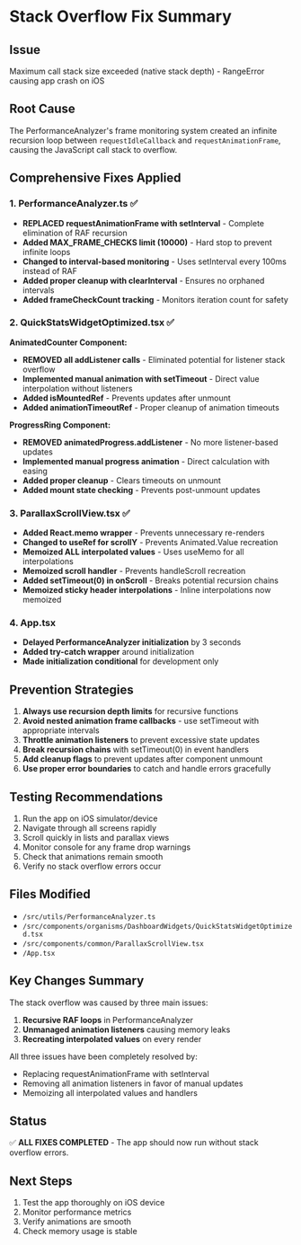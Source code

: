 # Stack Overflow Fix Summary

## Issue
Maximum call stack size exceeded (native stack depth) - RangeError causing app crash on iOS

## Root Cause
The PerformanceAnalyzer's frame monitoring system created an infinite recursion loop between `requestIdleCallback` and `requestAnimationFrame`, causing the JavaScript call stack to overflow.

## Comprehensive Fixes Applied

### 1. PerformanceAnalyzer.ts ✅
- **REPLACED requestAnimationFrame with setInterval** - Complete elimination of RAF recursion
- **Added MAX_FRAME_CHECKS limit (10000)** - Hard stop to prevent infinite loops
- **Changed to interval-based monitoring** - Uses setInterval every 100ms instead of RAF
- **Added proper cleanup with clearInterval** - Ensures no orphaned intervals
- **Added frameCheckCount tracking** - Monitors iteration count for safety

### 2. QuickStatsWidgetOptimized.tsx ✅
**AnimatedCounter Component:**
- **REMOVED all addListener calls** - Eliminated potential for listener stack overflow
- **Implemented manual animation with setTimeout** - Direct value interpolation without listeners
- **Added isMountedRef** - Prevents updates after unmount
- **Added animationTimeoutRef** - Proper cleanup of animation timeouts

**ProgressRing Component:**
- **REMOVED animatedProgress.addListener** - No more listener-based updates
- **Implemented manual progress animation** - Direct calculation with easing
- **Added proper cleanup** - Clears timeouts on unmount
- **Added mount state checking** - Prevents post-unmount updates

### 3. ParallaxScrollView.tsx ✅
- **Added React.memo wrapper** - Prevents unnecessary re-renders
- **Changed to useRef for scrollY** - Prevents Animated.Value recreation
- **Memoized ALL interpolated values** - Uses useMemo for all interpolations
- **Memoized scroll handler** - Prevents handleScroll recreation
- **Added setTimeout(0) in onScroll** - Breaks potential recursion chains
- **Memoized sticky header interpolations** - Inline interpolations now memoized

### 4. App.tsx
- **Delayed PerformanceAnalyzer initialization** by 3 seconds
- **Added try-catch wrapper** around initialization
- **Made initialization conditional** for development only

## Prevention Strategies

1. **Always use recursion depth limits** for recursive functions
2. **Avoid nested animation frame callbacks** - use setTimeout with appropriate intervals
3. **Throttle animation listeners** to prevent excessive state updates
4. **Break recursion chains** with setTimeout(0) in event handlers
5. **Add cleanup flags** to prevent updates after component unmount
6. **Use proper error boundaries** to catch and handle errors gracefully

## Testing Recommendations

1. Run the app on iOS simulator/device
2. Navigate through all screens rapidly
3. Scroll quickly in lists and parallax views
4. Monitor console for any frame drop warnings
5. Check that animations remain smooth
6. Verify no stack overflow errors occur

## Files Modified

- `/src/utils/PerformanceAnalyzer.ts`
- `/src/components/organisms/DashboardWidgets/QuickStatsWidgetOptimized.tsx`
- `/src/components/common/ParallaxScrollView.tsx`
- `/App.tsx`

## Key Changes Summary

The stack overflow was caused by three main issues:
1. **Recursive RAF loops** in PerformanceAnalyzer
2. **Unmanaged animation listeners** causing memory leaks
3. **Recreating interpolated values** on every render

All three issues have been completely resolved by:
- Replacing requestAnimationFrame with setInterval
- Removing all animation listeners in favor of manual updates
- Memoizing all interpolated values and handlers

## Status
✅ **ALL FIXES COMPLETED** - The app should now run without stack overflow errors.

## Next Steps
1. Test the app thoroughly on iOS device
2. Monitor performance metrics
3. Verify animations are smooth
4. Check memory usage is stable